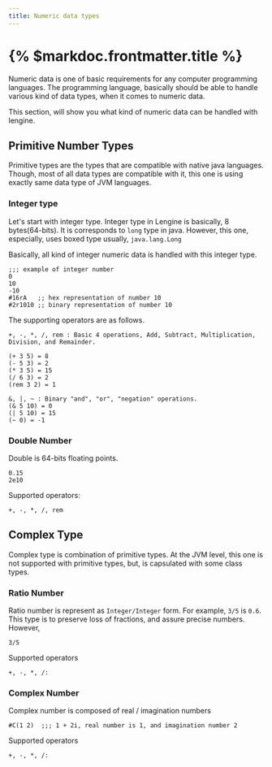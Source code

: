```yaml
---
title: Numeric data types
---
```


# {% $markdoc.frontmatter.title %}

Numeric data is one of basic requirements for any computer programming languages.
The programming language, basically should be able to handle various kind of data types, when it comes to numeric data.

This section, will show you what kind of numeric data can be handled with lengine.

## Primitive Number Types 

Primitive types are the types that are compatible with native java languages. Though, most of all data types are compatible with it, this one is using exactly same data type of JVM languages.

### Integer type

Let's start with integer type. Integer type in Lengine is basically, 8 bytes(64-bits). It is corresponds to `long` type in java. However, this one, especially, uses boxed type usually, `java.lang.Long`

Basically, all kind of integer numeric data is handled with this integer type.

```
;;; example of integer number
0
10
-10
#16rA   ;; hex representation of number 10
#2r1010 ;; binary representation of number 10
```

The supporting operators are as follows.

```
+, -, *, /, rem : Basic 4 operations, Add, Subtract, Multiplication, Division, and Remainder.

(+ 3 5) = 8
(- 5 3) = 2
(* 3 5) = 15
(/ 6 3) = 2
(rem 3 2) = 1

&, |, ~ : Binary "and", "or", "negation" operations.
(& 5 10) = 0
(| 5 10) = 15
(~ 0) = -1

```

### Double Number

Double is 64-bits floating points. 

```
0.15
2e10
```

Supported operators:
```
+, -, *, /, rem
```


## Complex Type

Complex type is combination of primitive types. At the JVM level, this one is not supported with primitive types, but, is capsulated with some class types.

### Ratio Number

Ratio number is represent as `Integer/Integer` form. For example, `3/5` is `0.6`. This type is to preserve loss of fractions, and assure precise numbers. However, 

```
3/5
```

Supported operators
```
+, -, *, /:
```

### Complex Number

Complex number is composed of real / imagination numbers

```
#C(1 2)  ;;; 1 + 2i, real number is 1, and imagination number 2
```

Supported operators

```
+, -, *, /:
```